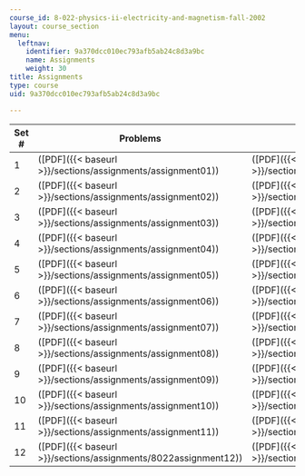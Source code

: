 ```yaml
---
course_id: 8-022-physics-ii-electricity-and-magnetism-fall-2002
layout: course_section
menu:
  leftnav:
    identifier: 9a370dcc010ec793afb5ab24c8d3a9bc
    name: Assignments
    weight: 30
title: Assignments
type: course
uid: 9a370dcc010ec793afb5ab24c8d3a9bc

---
```


| Set # | Problems | Hints |
| --- | --- | --- |
| 1 | ([PDF]({{< baseurl >}}/sections/assignments/assignment01)) | ([PDF]({{< baseurl >}}/sections/assignments/hw1hints)) |
| 2 | ([PDF]({{< baseurl >}}/sections/assignments/assignment02)) | ([PDF]({{< baseurl >}}/sections/assignments/hw2hints)) |
| 3 | ([PDF]({{< baseurl >}}/sections/assignments/assignment03)) | ([PDF]({{< baseurl >}}/sections/assignments/hw3hints)) |
| 4 | ([PDF]({{< baseurl >}}/sections/assignments/assignment04)) | ([PDF]({{< baseurl >}}/sections/assignments/hw4hints)) |
| 5 | ([PDF]({{< baseurl >}}/sections/assignments/assignment05)) | ([PDF]({{< baseurl >}}/sections/assignments/hw5hints)) |
| 6 | ([PDF]({{< baseurl >}}/sections/assignments/assignment06)) | ([PDF]({{< baseurl >}}/sections/assignments/hw6hints)) |
| 7 | ([PDF]({{< baseurl >}}/sections/assignments/assignment07)) | ([PDF]({{< baseurl >}}/sections/assignments/hw7hints)) |
| 8 | ([PDF]({{< baseurl >}}/sections/assignments/assignment08)) | ([PDF]({{< baseurl >}}/sections/assignments/hw8hints)) |
| 9 | ([PDF]({{< baseurl >}}/sections/assignments/assignment09)) | ([PDF]({{< baseurl >}}/sections/assignments/hw9hints)) |
| 10 | ([PDF]({{< baseurl >}}/sections/assignments/assignment10)) | ([PDF]({{< baseurl >}}/sections/assignments/hw10hints)) |
| 11 | ([PDF]({{< baseurl >}}/sections/assignments/assignment11)) | ([PDF]({{< baseurl >}}/sections/assignments/hw11hints)) |
| 12 | ([PDF]({{< baseurl >}}/sections/assignments/8022assignment12)) | ([PDF]({{< baseurl >}}/sections/assignments/hw12hints))